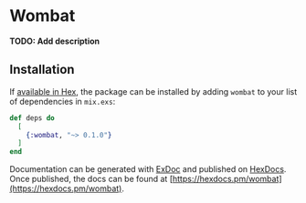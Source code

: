 # Wombat

**TODO: Add description**

## Installation

If [available in Hex](https://hex.pm/docs/publish), the package can be installed
by adding `wombat` to your list of dependencies in `mix.exs`:

```elixir
def deps do
  [
    {:wombat, "~> 0.1.0"}
  ]
end
```

Documentation can be generated with [ExDoc](https://github.com/elixir-lang/ex_doc)
and published on [HexDocs](https://hexdocs.pm). Once published, the docs can
be found at [https://hexdocs.pm/wombat](https://hexdocs.pm/wombat).

